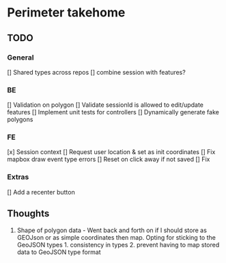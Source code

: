 # Perimeter takehome

## TODO
### General
[] Shared types across repos
[] combine session with features?

### BE
[] Validation on polygon
[] Validate sessionId is allowed to edit/update features
[] Implement unit tests for controllers
[] Dynamically generate fake polygons

### FE
[x] Session context
[] Request user location & set as init coordinates
[] Fix mapbox draw event type errors
[] Reset on click away if not saved
[] Fix 

### Extras
[] Add a recenter button


## Thoughts
1. Shape of polygon data - Went back and forth on if I should store as GEOJson or as simple coordinates then map. Opting for sticking to the GeoJSON types 1. consistency in types 2. prevent having to map stored data to GeoJSON type format